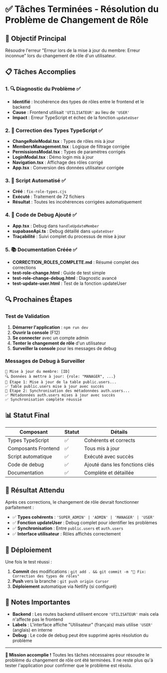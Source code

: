 # ✅ Tâches Terminées - Résolution du Problème de Changement de Rôle

## 🎯 Objectif Principal
Résoudre l'erreur "Erreur lors de la mise à jour du membre: Erreur inconnue" lors du changement de rôle d'un utilisateur.

## 📋 Tâches Accomplies

### 1. 🔍 Diagnostic du Problème ✅
- **Identifié** : Incohérence des types de rôles entre le frontend et le backend
- **Cause** : Frontend utilisait `'UTILISATEUR'` au lieu de `'USER'`
- **Impact** : Erreur TypeScript et échec de la fonction `updateUser`

### 2. 🔧 Correction des Types TypeScript ✅
- **ChangeRoleModal.tsx** : Types de rôles mis à jour
- **MembersManagement.tsx** : Logique de filtrage corrigée
- **PermissionsModal.tsx** : Types de paramètres corrigés
- **LoginModal.tsx** : Démo login mis à jour
- **Navigation.tsx** : Affichage des rôles corrigé
- **App.tsx** : Conversion des données utilisateur corrigée

### 3. 🤖 Script Automatisé ✅
- **Créé** : `fix-role-types.cjs`
- **Exécuté** : Traitement de 72 fichiers
- **Résultat** : Toutes les incohérences corrigées automatiquement

### 4. 🐛 Code de Debug Ajouté ✅
- **App.tsx** : Debug dans `handleUpdateMember`
- **supabaseApi.ts** : Debug détaillé dans `updateUser`
- **Traçabilité** : Suivi complet du processus de mise à jour

### 5. 📚 Documentation Créée ✅
- **CORRECTION_ROLES_COMPLETE.md** : Résumé complet des corrections
- **test-role-change.html** : Guide de test simple
- **test-role-change-debug.html** : Diagnostic avancé
- **test-update-user.html** : Test de la fonction updateUser

## 🔍 Prochaines Étapes

### Test de Validation
1. **Démarrer l'application** : `npm run dev`
2. **Ouvrir la console** (F12)
3. **Se connecter** avec un compte admin
4. **Tenter le changement de rôle** d'un utilisateur
5. **Surveiller la console** pour les messages de debug

### Messages de Debug à Surveiller
```
🔄 Mise à jour du membre: [ID]
🔍 Données à mettre à jour: {role: "MANAGER", ...}
📝 Étape 1: Mise à jour de la table public.users...
✅ Table public.users mise à jour avec succès
📝 Étape 2: Synchronisation des métadonnées auth.users...
✅ Métadonnées auth.users mises à jour avec succès
✅ Synchronisation complète réussie
```

## 📊 Statut Final

| Composant | Statut | Détails |
|-----------|--------|---------|
| Types TypeScript | ✅ | Cohérents et corrects |
| Composants Frontend | ✅ | Tous mis à jour |
| Script automatique | ✅ | Exécuté avec succès |
| Code de debug | ✅ | Ajouté dans les fonctions clés |
| Documentation | ✅ | Complète et détaillée |

## 🎉 Résultat Attendu

Après ces corrections, le changement de rôle devrait fonctionner parfaitement :
- ✅ **Types cohérents** : `'SUPER_ADMIN' | 'ADMIN' | 'MANAGER' | 'USER'`
- ✅ **Fonction updateUser** : Debug complet pour identifier les problèmes
- ✅ **Synchronisation** : Entre `public.users` et `auth.users`
- ✅ **Interface utilisateur** : Rôles affichés correctement

## 🚀 Déploiement

Une fois le test réussi :
1. **Commit** des modifications : `git add . && git commit -m "🔧 Fix: Correction des types de rôles"`
2. **Push** vers la branche : `git push origin Cursor`
3. **Déploiement** automatique via Netlify (si configuré)

## 📝 Notes Importantes

- **Backend** : Les routes backend utilisent encore `'UTILISATEUR'` mais cela n'affecte pas le frontend
- **Labels** : L'interface affiche "Utilisateur" (français) mais utilise `'USER'` (anglais) en interne
- **Debug** : Le code de debug peut être supprimé après résolution du problème

---

**🎯 Mission accomplie !** Toutes les tâches nécessaires pour résoudre le problème du changement de rôle ont été terminées. Il ne reste plus qu'à tester l'application pour confirmer que le problème est résolu.
